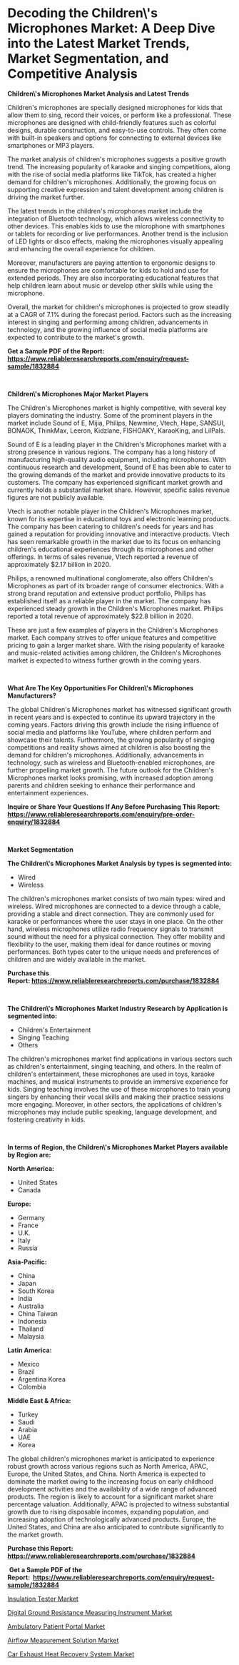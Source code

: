 <p><h1>Decoding the Children\'s Microphones Market: A Deep Dive into the Latest Market Trends, Market Segmentation, and Competitive Analysis</h1></p><p><strong>Children\'s Microphones Market Analysis and Latest Trends</strong></p>
<p><p>Children's microphones are specially designed microphones for kids that allow them to sing, record their voices, or perform like a professional. These microphones are designed with child-friendly features such as colorful designs, durable construction, and easy-to-use controls. They often come with built-in speakers and options for connecting to external devices like smartphones or MP3 players.</p><p>The market analysis of children's microphones suggests a positive growth trend. The increasing popularity of karaoke and singing competitions, along with the rise of social media platforms like TikTok, has created a higher demand for children's microphones. Additionally, the growing focus on supporting creative expression and talent development among children is driving the market further.</p><p>The latest trends in the children's microphones market include the integration of Bluetooth technology, which allows wireless connectivity to other devices. This enables kids to use the microphone with smartphones or tablets for recording or live performances. Another trend is the inclusion of LED lights or disco effects, making the microphones visually appealing and enhancing the overall experience for children.</p><p>Moreover, manufacturers are paying attention to ergonomic designs to ensure the microphones are comfortable for kids to hold and use for extended periods. They are also incorporating educational features that help children learn about music or develop other skills while using the microphone.</p><p>Overall, the market for children's microphones is projected to grow steadily at a CAGR of 7.1% during the forecast period. Factors such as the increasing interest in singing and performing among children, advancements in technology, and the growing influence of social media platforms are expected to contribute to the market's growth.</p></p>
<p><strong>Get a Sample PDF of the Report:&nbsp; <a href="https://www.reliableresearchreports.com/enquiry/request-sample/1832884">https://www.reliableresearchreports.com/enquiry/request-sample/1832884</a></strong></p>
<p>&nbsp;</p>
<p><strong>Children\'s Microphones Major Market Players</strong></p>
<p><p>The Children's Microphones market is highly competitive, with several key players dominating the industry. Some of the prominent players in the market include Sound of E, Mijia, Philips, Newmine, Vtech, Hape, SANSUI, BONAOK, ThinkMax, Leeron, Kidzlane, FISHOAKY, KaraoKing, and LilPals.</p><p>Sound of E is a leading player in the Children's Microphones market with a strong presence in various regions. The company has a long history of manufacturing high-quality audio equipment, including microphones. With continuous research and development, Sound of E has been able to cater to the growing demands of the market and provide innovative products to its customers. The company has experienced significant market growth and currently holds a substantial market share. However, specific sales revenue figures are not publicly available.</p><p>Vtech is another notable player in the Children's Microphones market, known for its expertise in educational toys and electronic learning products. The company has been catering to children's needs for years and has gained a reputation for providing innovative and interactive products. Vtech has seen remarkable growth in the market due to its focus on enhancing children's educational experiences through its microphones and other offerings. In terms of sales revenue, Vtech reported a revenue of approximately $2.17 billion in 2020.</p><p>Philips, a renowned multinational conglomerate, also offers Children's Microphones as part of its broader range of consumer electronics. With a strong brand reputation and extensive product portfolio, Philips has established itself as a reliable player in the market. The company has experienced steady growth in the Children's Microphones market. Philips reported a total revenue of approximately $22.8 billion in 2020.</p><p>These are just a few examples of players in the Children's Microphones market. Each company strives to offer unique features and competitive pricing to gain a larger market share. With the rising popularity of karaoke and music-related activities among children, the Children's Microphones market is expected to witness further growth in the coming years.</p></p>
<p>&nbsp;</p>
<p><strong>What Are The Key Opportunities For Children\'s Microphones Manufacturers?</strong></p>
<p><p>The global Children's Microphones market has witnessed significant growth in recent years and is expected to continue its upward trajectory in the coming years. Factors driving this growth include the rising influence of social media and platforms like YouTube, where children perform and showcase their talents. Furthermore, the growing popularity of singing competitions and reality shows aimed at children is also boosting the demand for children's microphones. Additionally, advancements in technology, such as wireless and Bluetooth-enabled microphones, are further propelling market growth. The future outlook for the Children's Microphones market looks promising, with increased adoption among parents and children seeking to enhance their performance and entertainment experiences.</p></p>
<p><strong>Inquire or Share Your Questions If Any Before Purchasing This Report: <a href="https://www.reliableresearchreports.com/enquiry/pre-order-enquiry/1832884">https://www.reliableresearchreports.com/enquiry/pre-order-enquiry/1832884</a></strong></p>
<p>&nbsp;</p>
<p><strong>Market Segmentation</strong></p>
<p><strong>The Children\'s Microphones Market Analysis by types is segmented into:</strong></p>
<p><ul><li>Wired</li><li>Wireless</li></ul></p>
<p><p>The children's microphones market consists of two main types: wired and wireless. Wired microphones are connected to a device through a cable, providing a stable and direct connection. They are commonly used for karaoke or performances where the user stays in one place. On the other hand, wireless microphones utilize radio frequency signals to transmit sound without the need for a physical connection. They offer mobility and flexibility to the user, making them ideal for dance routines or moving performances. Both types cater to the unique needs and preferences of children and are widely available in the market.</p></p>
<p><strong>Purchase this Report:&nbsp;<a href="https://www.reliableresearchreports.com/purchase/1832884">https://www.reliableresearchreports.com/purchase/1832884</a></strong></p>
<p>&nbsp;</p>
<p><strong>The Children\'s Microphones Market Industry Research by Application is segmented into:</strong></p>
<p><ul><li>Children's Entertainment</li><li>Singing Teaching</li><li>Others</li></ul></p>
<p><p>The children's microphones market find applications in various sectors such as children's entertainment, singing teaching, and others. In the realm of children's entertainment, these microphones are used in toys, karaoke machines, and musical instruments to provide an immersive experience for kids. Singing teaching involves the use of these microphones to train young singers by enhancing their vocal skills and making their practice sessions more engaging. Moreover, in other sectors, the applications of children's microphones may include public speaking, language development, and fostering creativity in kids.</p></p>
<p>&nbsp;</p>
<p><strong>In terms of Region, the Children\'s Microphones Market Players available by Region are:</strong></p>
<p>
    <p> <strong> North America: </strong>
        <ul>
            <li>United States</li>
            <li>Canada</li>
        </ul>
        </p> 
    <p> <strong> Europe: </strong>
        <ul>
            <li>Germany</li>
            <li>France</li>
            <li>U.K.</li>
            <li>Italy</li>
            <li>Russia</li>
        </ul>
        </p> 
    <p> <strong> Asia-Pacific: </strong>
        <ul>
            <li>China</li>
            <li>Japan</li>
            <li>South Korea</li>
            <li>India</li>
            <li>Australia</li>
            <li>China Taiwan</li>
            <li>Indonesia</li>
            <li>Thailand</li>
            <li>Malaysia</li>
        </ul>
        </p> 
    <p> <strong> Latin America: </strong>
        <ul>
            <li>Mexico</li>
            <li>Brazil</li>
            <li>Argentina Korea</li>
            <li>Colombia</li>
        </ul>
        </p> 
    <p> <strong> Middle East & Africa: </strong>
        <ul>
            <li>Turkey</li>
            <li>Saudi</li>
            <li>Arabia</li>
            <li>UAE</li>
            <li>Korea</li>
        </ul>
    </p>
    </p>
<p><p>The global children's microphones market is anticipated to experience robust growth across various regions such as North America, APAC, Europe, the United States, and China. North America is expected to dominate the market owing to the increasing focus on early childhood development activities and the availability of a wide range of advanced products. The region is likely to account for a significant market share percentage valuation. Additionally, APAC is projected to witness substantial growth due to rising disposable incomes, expanding population, and increasing adoption of technologically advanced products. Europe, the United States, and China are also anticipated to contribute significantly to the market growth.</p></p>
<p><strong>Purchase this Report: <a href="https://www.reliableresearchreports.com/purchase/1832884">https://www.reliableresearchreports.com/purchase/1832884</a></strong></p>
<p>&nbsp;<strong>Get a Sample PDF of the Report:&nbsp;&nbsp;<a href="https://www.reliableresearchreports.com/enquiry/request-sample/1832884">https://www.reliableresearchreports.com/enquiry/request-sample/1832884</a></strong></p>
<p><strong></strong></p>
<p><p><a href="https://www.linkedin.com/pulse/insulation-tester-market-research-report-unlocks-analysis/">Insulation Tester Market</a></p><p><a href="https://www.linkedin.com/pulse/digital-ground-resistance-measuring-instrument-market-research/">Digital Ground Resistance Measuring Instrument Market</a></p><p><a href="https://medium.com/@alicehanson1974/ambulatory-patient-portal-market-exploring-market-share-market-trends-and-future-growth-1b3fba22d4f6">Ambulatory Patient Portal Market</a></p><p><a href="https://www.linkedin.com/pulse/airflow-measurement-solution-market-size-share-amp-trends-analysis/">Airflow Measurement Solution Market</a></p><p><a href="https://medium.com/@leonorhaley2009/car-exhaust-heat-recovery-system-market-trends-and-market-analysis-forecasted-for-period-2023-2030-17e26a7ef50b">Car Exhaust Heat Recovery System Market</a></p></p>